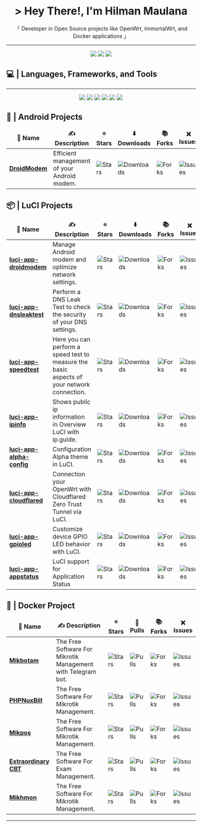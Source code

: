 <h1 align="center"> &gt; Hey There!, I'm Hilman Maulana</h1>
<p align="center">「 Developer in Open Source projects like OpenWrt, ImmortalWrt, and Docker applications 」</p>
<hr/>
<div align="center">
  <a target="_blank" href="https://saweria.co/animegasan" alt="Saweria"><img src="https://img.shields.io/badge/saweria-donation?style=for-the-badge&logo=adobeindesign&labelColor=black&color=%23FFA401"></a>
  <a target="_blank" href="https://www.paypal.com/paypalme/animegasan" alt="PayPal"><img src="https://img.shields.io/badge/paypal-donation?style=for-the-badge&logo=paypal&labelColor=black&color=%23003087"></a>
  <a target="_blank" href="https://www.buymeacoffee.com/animegasan" alt="BuyMeACoffee"><img src="https://img.shields.io/badge/buy%20me%20a%20coffee-donation?style=for-the-badge&logo=buymeacoffee&labelColor=black&color=%23FFDD00"></a>
</div>

## 💻 | Languages, Frameworks, and Tools
<hr/>
<div align="center">
  <img src="https://img.shields.io/badge/html5-%23E34F26.svg?style=for-the-badge&logo=html5&logoColor=white">
  <img src="https://img.shields.io/badge/css3-%231572B6.svg?style=for-the-badge&logo=css3&logoColor=white">
  <img src="https://img.shields.io/badge/javascript-%23323330.svg?style=for-the-badge&logo=javascript&logoColor=%23F7DF1E">
  <img src="https://img.shields.io/badge/kotlin-%237F52FF.svg?style=for-the-badge&logo=kotlin&logoColor=white">
  <img src="https://img.shields.io/badge/cloudflare-F38020?style=for-the-badge&logo=cloudflare&logoColor=white">
  <img src="https://img.shields.io/badge/docker-%230db7ed.svg?style=for-the-badge&logo=docker&logoColor=white">
</div>

## 📱 | Android Projects
<table>
  <thead align="center">
    <tr border: none;>
      <td><b>📁 Name</b></td>
      <td><b>✍️ Description</b></td>
      <td><b>⭐ Stars</b></td>
      <td><b>⬇️ Downloads</b></td>
      <td><b>📚 Forks</b></td>
      <td><b>❌ Issues</b></td>
    </tr>
  </thead>
  <tbody>
    <tr>
      <td><a href="https://github.com/animegasan/DroidModem"><b>DroidModem</b></a></td>
      <td>Efficient management of your Android modem.</td>
      <td><img alt="Stars" src="https://img.shields.io/github/stars/animegasan/DroidModem?style=flat-square&label=Stars&labelColor=343b41"/></td>
      <td><img alt="Downloads" src="https://img.shields.io/github/downloads/animegasan/DroidModem/total?style=flat-square&label=Downloads&labelColor=343b41"/></td>
      <td><img alt="Forks" src="https://img.shields.io/github/forks/animegasan/DroidModem?style=flat-square&label=Forks&labelColor=343b41"/></td>
      <td><img alt="Issues" src="https://img.shields.io/github/issues/animegasan/DroidModem?style=flat-square&label=Issues&labelColor=343b41"/></td>
    </tr>
  </tbody>
</table>

## 📦 | LuCI Projects
<table>
  <thead align="center">
    <tr border: none;>
      <td><b>📁 Name</b></td>
      <td><b>✍️ Description</b></td>
      <td><b>⭐ Stars</b></td>
      <td><b>⬇️ Downloads</b></td>
      <td><b>📚 Forks</b></td>
      <td><b>❌ Issues</b></td>
    </tr>
  </thead>
  <tbody>
    <tr>
      <td><a href="https://github.com/animegasan/luci-app-droidmodem"><b>luci-app-droidmodem</b></a></td>
      <td>Manage Android modem and optimize network settings.</td>
      <td><img alt="Stars" src="https://img.shields.io/github/stars/animegasan/luci-app-droidmodem?style=flat-square&label=Stars&labelColor=343b41"/></td>
      <td><img alt="Downloads" src="https://img.shields.io/github/downloads/animegasan/luci-app-droidmodem/total?style=flat-square&label=Downloads&labelColor=343b41"/></td>
      <td><img alt="Forks" src="https://img.shields.io/github/forks/animegasan/luci-app-droidmodem?style=flat-square&label=Forks&labelColor=343b41"/></td>
      <td><img alt="Issues" src="https://img.shields.io/github/issues/animegasan/luci-app-droidmodem?style=flat-square&label=Issues&labelColor=343b41"/></td>
    </tr>
    <tr>
      <td><a href="https://github.com/animegasan/luci-app-dnsleaktest"><b>luci-app-dnsleaktest</b></a></td>
      <td>Perform a DNS Leak Test to check the security of your DNS settings.</td>
      <td><img alt="Stars" src="https://img.shields.io/github/stars/animegasan/luci-app-dnsleaktest?style=flat-square&label=Stars&labelColor=343b41"/></td>
      <td><img alt="Downloads" src="https://img.shields.io/github/downloads/animegasan/luci-app-dnsleaktest/total?style=flat-square&label=Downloads&labelColor=343b41"/></td>
      <td><img alt="Forks" src="https://img.shields.io/github/forks/animegasan/luci-app-dnsleaktest?style=flat-square&label=Forks&labelColor=343b41"/></td>
      <td><img alt="Issues" src="https://img.shields.io/github/issues/animegasan/luci-app-dnsleaktest?style=flat-square&label=Issues&labelColor=343b41"/></td>
    </tr>
    <tr>
      <td><a href="https://github.com/animegasan/luci-app-speedtest"><b>luci-app-speedtest</b></a></td>
      <td>Here you can perform a speed test to measure the basic aspects of your network connection.</td>
      <td><img alt="Stars" src="https://img.shields.io/github/stars/animegasan/luci-app-speedtest?style=flat-square&label=Stars&labelColor=343b41"/></td>
      <td><img alt="Downloads" src="https://img.shields.io/github/downloads/animegasan/luci-app-speedtest/total?style=flat-square&label=Downloads&labelColor=343b41"/></td>
      <td><img alt="Forks" src="https://img.shields.io/github/forks/animegasan/luci-app-speedtest?style=flat-square&label=Forks&labelColor=343b41"/></td>
      <td><img alt="Issues" src="https://img.shields.io/github/issues/animegasan/luci-app-speedtest?style=flat-square&label=Issues&labelColor=343b41"/></td>
    </tr>
    <tr>
      <td><a href="https://github.com/animegasan/luci-app-ipinfo"><b>luci-app-ipinfo</b></a></td>
      <td>Shows public ip information in Overview LuCI with ip.guide.</td>
      <td><img alt="Stars" src="https://img.shields.io/github/stars/animegasan/luci-app-ipinfo?style=flat-square&label=Stars&labelColor=343b41"/></td>
      <td><img alt="Downloads" src="https://img.shields.io/github/downloads/animegasan/luci-app-ipinfo/total?style=flat-square&label=Downloads&labelColor=343b41"/></td>
      <td><img alt="Forks" src="https://img.shields.io/github/forks/animegasan/luci-app-ipinfo?style=flat-square&label=Forks&labelColor=343b41"/></td>
      <td><img alt="Issues" src="https://img.shields.io/github/issues/animegasan/luci-app-ipinfo?style=flat-square&label=Issues&labelColor=343b41"/></td>
    </tr>
    <tr>
      <td><a href="https://github.com/animegasan/luci-app-alpha-config"><b>luci-app-alpha-config</b></a></td>
      <td>Configuration Alpha theme in LuCI.</td>
      <td><img alt="Stars" src="https://img.shields.io/github/stars/animegasan/luci-app-alpha-config?style=flat-square&label=Stars&labelColor=343b41"/></td>
      <td><img alt="Downloads" src="https://img.shields.io/github/downloads/animegasan/luci-app-alpha-config/total?style=flat-square&label=Downloads&labelColor=343b41"/></td>
      <td><img alt="Forks" src="https://img.shields.io/github/forks/animegasan/luci-app-alpha-config?style=flat-square&label=Forks&labelColor=343b41"/></td>
      <td><img alt="Issues" src="https://img.shields.io/github/issues/animegasan/luci-app-alpha-config?style=flat-square&label=Issues&labelColor=343b41"/></td>
    </tr>
    <tr>
      <td><a href="https://github.com/animegasan/luci-app-cloudflared"><b>luci-app-cloudflared</b></a></td>
      <td>Connection your OpenWrt with Cloudflared Zero Trust Tunnel via LuCI.</td>
      <td><img alt="Stars" src="https://img.shields.io/github/stars/animegasan/luci-app-cloudflared?style=flat-square&label=Stars&labelColor=343b41"/></td>
      <td><img alt="Downloads" src="https://img.shields.io/github/downloads/animegasan/luci-app-cloudflared/total?style=flat-square&label=Downloads&labelColor=343b41"/></td>
      <td><img alt="Forks" src="https://img.shields.io/github/forks/animegasan/luci-app-cloudflared?style=flat-square&label=Forks&labelColor=343b41"/></td>
      <td><img alt="Issues" src="https://img.shields.io/github/issues/animegasan/luci-app-cloudflared?style=flat-square&labelColor=343b41"/></td>
    </tr>
    <tr>
      <td><a href="https://github.com/animegasan/luci-app-gpioled"><b>luci-app-gpioled</b></a></td>
      <td>Customize device GPIO LED behavior with LuCI.</td>
      <td><img alt="Stars" src="https://img.shields.io/github/stars/animegasan/luci-app-gpioled?style=flat-square&label=Stars&labelColor=343b41"/></td>
      <td><img alt="Downloads" src="https://img.shields.io/github/downloads/animegasan/luci-app-gpioled/total?style=flat-square&label=Downloads&labelColor=343b41"/></td>
      <td><img alt="Forks" src="https://img.shields.io/github/forks/animegasan/luci-app-gpioled?style=flat-square&label=Forks&labelColor=343b41"/></td>
      <td><img alt="Issues" src="https://img.shields.io/github/issues/animegasan/luci-app-gpioled?style=flat-square&label=Issues&labelColor=343b41"/></td>
    </tr>
    <tr>
      <td><a href="https://github.com/animegasan/luci-app-appstatus"><b>luci-app-appstatus</b></a></td>
      <td>LuCI support for Application Status</td>
      <td><img alt="Stars" src="https://img.shields.io/github/stars/animegasan/luci-app-appstatus?style=flat-square&label=Stars&labelColor=343b41"/></td>
      <td><img alt="Downloads" src="https://img.shields.io/github/downloads/animegasan/luci-app-appstatus/total?style=flat-square&label=Downloads&labelColor=343b41"/></td>
      <td><img alt="Forks" src="https://img.shields.io/github/forks/animegasan/luci-app-appstatus?style=flat-square&label=Forks&labelColor=343b41"/></td>
      <td><img alt="Issues" src="https://img.shields.io/github/issues/animegasan/luci-app-appstatus?style=flat-square&label=Issues&labelColor=343b41"/></td>
    </tr>
  </tbody>
</table>

## 🐳 | Docker Project
<table>
  <thead align="center">
    <tr border: none;>
      <td><b>📁 Name</b></td>
      <td><b>✍️ Description</b></td>
      <td><b>⭐ Stars</b></td>
      <td><b>🚢 Pulls</b></td>
      <td><b>📚 Forks</b></td>
      <td><b>❌ Issues</b></td>
    </tr>
  </thead>
  <tbody>
    <tr>
      <td><a href="https://github.com/animegasan/mikbotam"><b>Mikbotam</b></a></td>
      <td>The Free Software For Mikrotik Management with Telegram bot.</td>
      <td><img alt="Stars" src="https://img.shields.io/github/stars/animegasan/mikbotam?style=flat-square&label=Stars&labelColor=343b41"/></td>
      <td><img alt="Pulls" src="https://img.shields.io/docker/pulls/animegasan/mikbotam?style=flat-square&label=Pulls&labelColor=343b41"/></td>
      <td><img alt="Forks" src="https://img.shields.io/github/forks/animegasan/mikbotam?style=flat-square&label=Forks&labelColor=343b41"/></td>
      <td><img alt="Issues" src="https://img.shields.io/github/issues/animegasan/mikbotam?style=flat-square&label=Issues&labelColor=343b41"/></td>
    </tr>
    <tr>
      <td><a href="https://github.com/animegasan/phpnuxbill"><b>PHPNuxBill</b></a></td>
      <td>The Free Software For Mikrotik Management.</td>
      <td><img alt="Stars" src="https://img.shields.io/github/stars/animegasan/phpnuxbill?style=flat-square&label=Stars&labelColor=343b41"/></td>
      <td><img alt="Pulls" src="https://img.shields.io/docker/pulls/animegasan/phpnuxbill?style=flat-square&label=Pulls&labelColor=343b41"/></td>
      <td><img alt="Forks" src="https://img.shields.io/github/forks/animegasan/phpnuxbill?style=flat-square&label=Forks&labelColor=343b41"/></td>
      <td><img alt="Issues" src="https://img.shields.io/github/issues/animegasan/phpnuxbill?style=flat-square&label=Issues&labelColor=343b41"/></td>
    </tr>
    <tr>
      <td><a href="https://github.com/animegasan/mikpos"><b>Mikpos</b></a></td>
      <td>The Free Software For Mikrotik Management.</td>
      <td><img alt="Stars" src="https://img.shields.io/github/stars/animegasan/mikpos?style=flat-square&label=Stars&labelColor=343b41"/></td>
      <td><img alt="Pulls" src="https://img.shields.io/docker/pulls/animegasan/mikpos?style=flat-square&label=Pulls&labelColor=343b41"/></td>
      <td><img alt="Forks" src="https://img.shields.io/github/forks/animegasan/mikpos?style=flat-square&label=Forks&labelColor=343b41"/></td>
      <td><img alt="Issues" src="https://img.shields.io/github/issues/animegasan/mikpos?style=flat-square&label=Issues&labelColor=343b41"/></td>
    </tr>
    <tr>
      <td><a href="https://github.com/animegasan/extraordinary-cbt"><b>Extraordinary CBT</b></a></td>
      <td>The Free Software For Exam Management.</td>
      <td><img alt="Stars" src="https://img.shields.io/github/stars/animegasan/extraordinary-cbt?style=flat-square&label=Stars&labelColor=343b41"/></td>
      <td><img alt="Pulls" src="https://img.shields.io/docker/pulls/animegasan/extraordinary-cbt?style=flat-square&label=Pulls&labelColor=343b41"/></td>
      <td><img alt="Forks" src="https://img.shields.io/github/forks/animegasan/extraordinary-cbt?style=flat-square&label=Forks&labelColor=343b41"/></td>
      <td><img alt="Issues" src="https://img.shields.io/github/issues/animegasan/extraordinary-cbt?style=flat-square&label=Issues&labelColor=343b41"/></td>
    </tr>
    <tr>
      <td><a href="https://github.com/animegasan/mikhmon"><b>Mikhmon</b></a></td>
      <td>The Free Software For Mikrotik Management.</td>
      <td><img alt="Stars" src="https://img.shields.io/github/stars/animegasan/mikhmon?style=flat-square&label=Stars&labelColor=343b41"/></td>
      <td><img alt="Pulls" src="https://img.shields.io/docker/pulls/animegasan/mikhmon?style=flat-square&label=Pulls&labelColor=343b41"/></td>
      <td><img alt="Forks" src="https://img.shields.io/github/forks/animegasan/mikhmon?style=flat-square&label=Forks&labelColor=343b41"/></td>
      <td><img alt="Issues" src="https://img.shields.io/github/issues/animegasan/mikhmon?style=flat-square&label=Issues&labelColor=343b41"/></td>
    </tr>
  </tbody>
</table>

<hr/>
